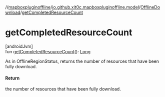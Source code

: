 //[mapboxpluginoffline](../../../index.md)/[io.github.xit0c.mapboxpluginoffline.model](../index.md)/[OfflineDownload](index.md)/[getCompletedResourceCount](get-completed-resource-count.md)

# getCompletedResourceCount

[androidJvm]\
fun [getCompletedResourceCount](get-completed-resource-count.md)(): [Long](https://kotlinlang.org/api/latest/jvm/stdlib/kotlin/-long/index.html)

As in OfflineRegionStatus, returns the number of resources that have been fully download.

#### Return

the number of resources that have been fully download.
